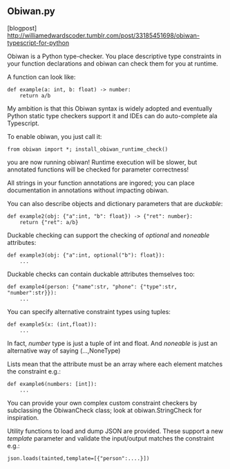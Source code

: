 Obiwan.py
---------

[blogpost] http://williamedwardscoder.tumblr.com/post/33185451698/obiwan-typescript-for-python

Obiwan is a Python type-checker.  You place descriptive type constraints in your function declarations and obiwan can check them for you at runtime.

A function can look like:

    def example(a: int, b: float) -> number:
        return a/b

My ambition is that this Obiwan syntax is widely adopted and eventually Python static type checkers support it and IDEs can do auto-complete ala Typescript.

To enable obiwan, you just call it:

    from obiwan import *; install_obiwan_runtime_check()
    
you are now running obiwan!  Runtime execution will be slower, but annotated functions will be checked for parameter correctness!

All strings in your function annotations are ingored; you can place documentation in annotations without impacting obiwan.

You can also describe objects and dictionary parameters that are *duckable*:

    def example2(obj: {"a":int, "b": float}) -> {"ret": number}:
        return {"ret": a/b}
        
Duckable checking can support the checking of *optional* and *noneable* attributes:

    def example3(obj: {"a":int, optional("b"): float}):
        ...
        
Duckable checks can contain duckable attributes themselves too:

    def example4(person: {"name":str, "phone": {"type":str, "number":str}}):
        ...
        
You can specify alternative constraint types using tuples:

    def example5(x: (int,float)):
        ...
        
In fact, *number* type is just a tuple of int and float.  And *noneable* is just an alternative way of saying (...,NoneType)

Lists mean that the attribute must be an array where each element matches the constraint e.g.:

    def example6(numbers: [int]):
        ...
        
You can provide your own complex custom constraint checkers by subclassing the ObiwanCheck class; look at obiwan.StringCheck for inspiration.

Utility functions to load and dump JSON are provided.  These support a new *template* parameter and validate the input/output matches the constraint e.g.:

    json.loads(tainted,template=[{"person":....}])
